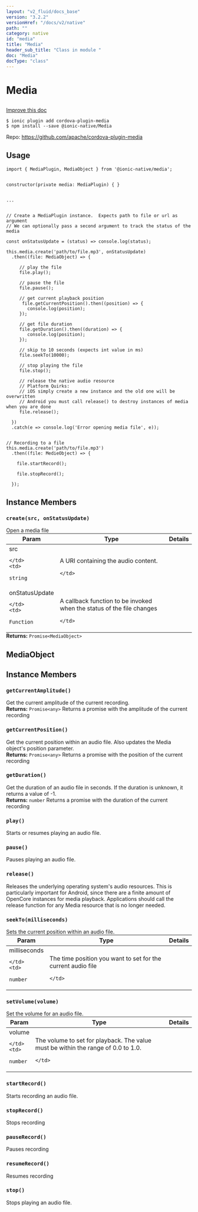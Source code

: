 ```yaml
---
layout: "v2_fluid/docs_base"
version: "3.2.2"
versionHref: "/docs/v2/native"
path: ""
category: native
id: "media"
title: "Media"
header_sub_title: "Class in module "
doc: "Media"
docType: "class"
---
```








<h1 class="api-title">
  
  Media
  

  

  </h1>

<a class="improve-v2-docs" href="http://github.com/driftyco/ionic-native/edit/master/src/@ionic-native/plugins/media/index.ts#L126">
  Improve this doc
</a>



<!-- decorators -->





<pre><code>$ ionic plugin add cordova-plugin-media
$ npm install --save @ionic-native/Media
</code></pre>
<p>Repo:
  <a href="https://github.com/apache/cordova-plugin-media">
    https://github.com/apache/cordova-plugin-media
  </a>
</p>

<!-- description -->




<!-- if doc.decorators -->

<!-- @usage tag -->

<h2>Usage</h2>

<pre><code class="lang-typescript">import { MediaPlugin, MediaObject } from &#39;@ionic-native/media&#39;;


constructor(private media: MediaPlugin) { }


...


// Create a MediaPlugin instance.  Expects path to file or url as argument
// We can optionally pass a second argument to track the status of the media

const onStatusUpdate = (status) =&gt; console.log(status);

this.media.create(&#39;path/to/file.mp3&#39;, onStatusUpdate)
  .then((file: MediaObject) =&gt; {

     // play the file
     file.play();

     // pause the file
     file.pause();

     // get current playback position
      file.getCurrentPosition().then((position) =&gt; {
        console.log(position);
     });

     // get file duration
     file.getDuration().then((duration) =&gt; {
        console.log(position);
     });

     // skip to 10 seconds (expects int value in ms)
     file.seekTo(10000);

     // stop playing the file
     file.stop();

     // release the native audio resource
     // Platform Quirks:
     // iOS simply create a new instance and the old one will be overwritten
     // Android you must call release() to destroy instances of media when you are done
     file.release();

  })
  .catch(e =&gt; console.log(&#39;Error opening media file&#39;, e));


// Recording to a file
this.media.create(&#39;path/to/file.mp3&#39;)
  .then((file: MedieObject) =&gt; {

    file.startRecord();

    file.stopRecord();

  });
</code></pre>




<!-- @property tags -->




<!-- methods on the class -->

<h2>Instance Members</h2>
<div id="create"></div>
<h3>
  <code>create(src,&nbsp;onStatusUpdate)</code>
  

</h3>
Open a media file
<table class="table param-table" style="margin:0;">
  <thead>
  <tr>
    <th>Param</th>
    <th>Type</th>
    <th>Details</th>
  </tr>
  </thead>
  <tbody>
  
  <tr>
    <td>
      src
      
    </td>
    <td>
      
<code>string</code>
    </td>
    <td>
      <p>A URI containing the audio content.</p>

      
      
    </td>
  </tr>
  
  <tr>
    <td>
      onStatusUpdate
      
    </td>
    <td>
      
<code>Function</code>
    </td>
    <td>
      <p>A callback function to be invoked when the status of the file changes</p>

      
      
    </td>
  </tr>
  
  </tbody>
</table>

<div class="return-value" markdown="1">
  <i class="icon ion-arrow-return-left"></i>
  <b>Returns:</b> 
<code>Promise&lt;MediaObject&gt;</code> 
</div>



<!-- other classes -->
<!--<h2><a class="anchor" name="related-classes" href="#related-classes"></a>Related Classes</h2>-->



<h2><a class="anchor" name="MediaObject" href="#MediaObject"></a>MediaObject</h2>


<!-- methods on the class -->

<h2>Instance Members</h2>
<div id="getCurrentAmplitude"></div>
<h3>
  <code>getCurrentAmplitude()</code>
  

</h3>
Get the current amplitude of the current recording.


<div class="return-value" markdown="1">
  <i class="icon ion-arrow-return-left"></i>
  <b>Returns:</b> 
<code>Promise&lt;any&gt;</code> Returns a promise with the amplitude of the current recording
</div><div id="getCurrentPosition"></div>
<h3>
  <code>getCurrentPosition()</code>
  

</h3>
Get the current position within an audio file. Also updates the Media object's position parameter.


<div class="return-value" markdown="1">
  <i class="icon ion-arrow-return-left"></i>
  <b>Returns:</b> 
<code>Promise&lt;any&gt;</code> Returns a promise with the position of the current recording
</div><div id="getDuration"></div>
<h3>
  <code>getDuration()</code>
  

</h3>
Get the duration of an audio file in seconds. If the duration is unknown, it returns a value of -1.


<div class="return-value" markdown="1">
  <i class="icon ion-arrow-return-left"></i>
  <b>Returns:</b> 
<code>number</code> Returns a promise with the duration of the current recording
</div><div id="play"></div>
<h3>
  <code>play()</code>
  

</h3>
Starts or resumes playing an audio file.



<div id="pause"></div>
<h3>
  <code>pause()</code>
  

</h3>
Pauses playing an audio file.



<div id="release"></div>
<h3>
  <code>release()</code>
  

</h3>
Releases the underlying operating system's audio resources. This is particularly important for Android, since there are a finite amount of OpenCore instances for media playback. Applications should call the release function for any Media resource that is no longer needed.



<div id="seekTo"></div>
<h3>
  <code>seekTo(milliseconds)</code>
  

</h3>
Sets the current position within an audio file.
<table class="table param-table" style="margin:0;">
  <thead>
  <tr>
    <th>Param</th>
    <th>Type</th>
    <th>Details</th>
  </tr>
  </thead>
  <tbody>
  
  <tr>
    <td>
      milliseconds
      
    </td>
    <td>
      
<code>number</code>
    </td>
    <td>
      <p>The time position you want to set for the current audio file</p>

      
      
    </td>
  </tr>
  
  </tbody>
</table>

<div id="setVolume"></div>
<h3>
  <code>setVolume(volume)</code>
  

</h3>
Set the volume for an audio file.
<table class="table param-table" style="margin:0;">
  <thead>
  <tr>
    <th>Param</th>
    <th>Type</th>
    <th>Details</th>
  </tr>
  </thead>
  <tbody>
  
  <tr>
    <td>
      volume
      
    </td>
    <td>
      
<code>number</code>
    </td>
    <td>
      <p>The volume to set for playback. The value must be within the range of 0.0 to 1.0.</p>

      
      
    </td>
  </tr>
  
  </tbody>
</table>

<div id="startRecord"></div>
<h3>
  <code>startRecord()</code>
  

</h3>
Starts recording an audio file.



<div id="stopRecord"></div>
<h3>
  <code>stopRecord()</code>
  

</h3>
Stops recording



<div id="pauseRecord"></div>
<h3>
  <code>pauseRecord()</code>
  

</h3>
Pauses recording



<div id="resumeRecord"></div>
<h3>
  <code>resumeRecord()</code>
  

</h3>
Resumes recording



<div id="stop"></div>
<h3>
  <code>stop()</code>
  

</h3>
Stops playing an audio file.






<!-- end other classes -->

<!-- interfaces -->

<!-- end interfaces -->

<!-- related link --><!-- end content block -->


<!-- end body block -->

